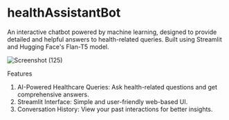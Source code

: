 # healthAssistantBot
An interactive chatbot powered by machine learning, designed to provide detailed and helpful answers to health-related queries. Built using Streamlit and Hugging Face's Flan-T5 model.

![Screenshot (125)](https://github.com/user-attachments/assets/59a8b243-9231-486c-ba27-c79b7a4cf7bc)


Features
1. AI-Powered Healthcare Queries: Ask health-related questions and get comprehensive answers.
2. Streamlit Interface: Simple and user-friendly web-based UI.
3. Conversation History: View your past interactions for better insights.
